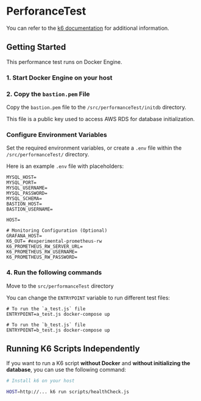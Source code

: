 # PerforanceTest

You can refer to the [k6 documentation](https://k6.io/) for additional information.

## Getting Started

This performance test runs on Docker Engine.

### 1. Start Docker Engine on your host

### 2. Copy the `bastion.pem` File

Copy the `bastion.pem` file to the `/src/performanceTest/initdb` directory. 

This file is a public key used to access AWS RDS for database initialization.

###  Configure Environment Variables

Set the required environment variables, or create a `.env` file within the `/src/performanceTest/` directory.

Here is an example `.env` file with placeholders:

```dotenv
MYSQL_HOST=
MYSQL_PORT=
MYSQL_USERNAME=
MYSQL_PASSWORD=
MYSQL_SCHEMA=
BASTION_HOST=
BASTION_USERNAME=

HOST=

# Monitoring Configuration (Optional)
GRAFANA_HOST=
K6_OUT= #experimental-prometheus-rw
K6_PROMETHEUS_RW_SERVER_URL=
K6_PROMETHEUS_RW_USERNAME=
K6_PROMETHEUS_RW_PASSWORD=
```

### 4. Run the following commands


Move to the `src/performanceTest` directory

You can change the `ENTRYPOINT` variable to run different test files:


```shell 
# To run the `a_test.js` file
ENTRYPOINT=a_test.js docker-compose up

# To run the `b_test.js` file
ENTRYPOINT=b_test.js docker-compose up
```


## Running K6 Scripts Independently

If you want to run a K6 script **without Docker** and **without initializing the database**, you can use the following command:


```sh
# Install k6 on your host

HOST=http://... k6 run scripts/healthCheck.js
```